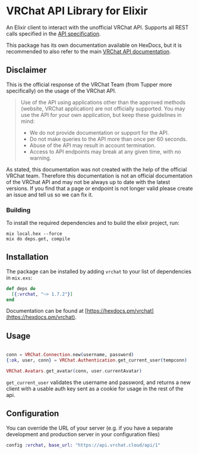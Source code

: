 # VRChat API Library for Elixir

An Elixir client to interact with the unofficial VRChat API. Supports all REST calls specified in the [API specification](https://github.com/vrchatapi/specification).

This package has its own documentation available on HexDocs, but it is recommended to also refer to the main [VRChat API documentation](https://vrchatapi.github.io/).

## Disclaimer

This is the official response of the VRChat Team (from Tupper more specifically) on the usage of the VRChat API.

> Use of the API using applications other than the approved methods (website, VRChat application) are not officially supported. You may use the API for your own application, but keep these guidelines in mind:
> * We do not provide documentation or support for the API.
> * Do not make queries to the API more than once per 60 seconds.
> * Abuse of the API may result in account termination.
> * Access to API endpoints may break at any given time, with no warning.

As stated, this documentation was not created with the help of the official VRChat team. Therefore this documentation is not an official documentation of the VRChat API and may not be always up to date with the latest versions. If you find that a page or endpoint is not longer valid please create an issue and tell us so we can fix it.

### Building

To install the required dependencies and to build the elixir project, run:
```
mix local.hex --force
mix do deps.get, compile
```

## Installation

The package can be installed by adding `vrchat` to your list of dependencies in `mix.exs`:

```elixir
def deps do
  [{:vrchat, "~> 1.7.2"}]
end
```

Documentation can be found at [https://hexdocs.pm/vrchat](https://hexdocs.pm/vrchat).

## Usage
```elixir

conn = VRChat.Connection.new(username, password)
{:ok, user, conn} = VRChat.Authentication.get_current_user(tempconn)

VRChat.Avatars.get_avatar(conn, user.currentAvatar)
```

`get_current_user` validates the username and password, and returns a
new client with a usable auth key sent as a cookie for usage in the
rest of the api.

## Configuration

You can override the URL of your server (e.g. if you have a separate development and production server in your configuration files)
```elixir
config :vrchat, base_url: "https://api.vrchat.cloud/api/1"
```
